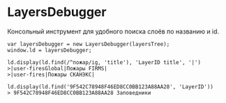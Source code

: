 # LayersDebugger

Консольный инструмент для удобного поиска слоёв по названию и id.

```
var layersDebugger = new LayersDebugger(layersTree);
window.ld = layersDebugger;

ld.display(ld.find(/^пожар/ig, 'title'), 'LayerID title', '|')
>|user-firesGlobal|Пожары FIRMS| 
>|user-fires|Пожары СКАНЭКС| 

ld.display(ld.find('9F542C78948F46ED8CC0BB123A88AA28', 'LayerID'))
> 9F542C78948F46ED8CC0BB123A88AA28 Заповедники 
```